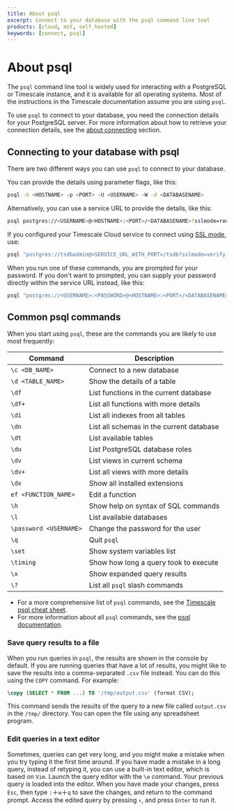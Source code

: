 ```yaml
---
title: About psql
excerpt: Connect to your database with the psql command line tool
products: [cloud, mst, self_hosted]
keywords: [connect, psql]
---
```


# About psql

The `psql` command line tool is widely used for interacting with a PostgreSQL or
Timescale instance, and it is available for all operating systems. Most of
the instructions in the Timescale documentation assume you are using `psql`.

To use `psql` to connect to your database, you need the connection details for
your PostgreSQL server. For more information about how to retrieve your
connection details, see the [about connecting][about-connecting] section.

## Connecting to your database with psql

There are two different ways you can use `psql` to connect to your database.

You can provide the details using parameter flags, like this:

```bash
psql -h <HOSTNAME> -p <PORT> -U <USERNAME> -W -d <DATABASENAME>
```

Alternatively, you can use a service URL to provide the details, like this:

```bash
psql postgres://<USERNAME>@<HOSTNAME>:<PORT>/<DATABASENAME>?sslmode=require
```

If you configured your Timescale Cloud service to connect using [SSL
mode][ssl-mode], use:

```bash
psql "postgres://tsdbadmin@<SERVICE_URL_WITH_PORT>/tsdb?sslmode=verify-full"
```

When you run one of these commands, you are prompted for your password. If you
don't want to prompted, you can supply your password directly within the service
URL instead, like this:

```bash
psql "postgres://<USERNAME>:<PASSWORD>@<HOSTNAME>:<PORT>/<DATABASENAME>?sslmode=require"
```

## Common psql commands

When you start using `psql`, these are the commands you are likely to use most
frequently:

|Command|Description|
|-|-|
|`\c <DB_NAME>`|Connect to a new database|
|`\d <TABLE_NAME>`|Show the details of a table|
|`\df`|List functions in the current database|
|`\df+`|List all functions with more details|
|`\di`|List all indexes from all tables|
|`\dn`|List all schemas in the current database|
|`\dt`|List available tables|
|`\du`|List PostgreSQL database roles|
|`\dv`|List views in current schema|
|`\dv+`|List all views with more details|
|`\dx`|Show all installed extensions|
|`ef <FUNCTION_NAME>`|Edit a function|
|`\h`|Show help on syntax of SQL commands|
|`\l`|List available databases|
|`\password <USERNAME>`|Change the password for the user|
|`\q`|Quit `psql`|
|`\set`|Show system variables list|
|`\timing`|Show how long a query took to execute|
|`\x`|Show expanded query results|
|`\?`|List all `psql` slash commands|

*   For a more comprehensive list of `psql` commands, see the
    [Timescale psql cheat sheet][psql-cheat-sheet].
*   For more information about all `psql` commands, see the
    [psql documentation][psql-docs].

### Save query results to a file

When you run queries in `psql`, the results are shown in the console by default.
If you are running queries that have a lot of results, you might like to save
the results into a comma-separated `.csv` file instead. You can do this using
the `COPY` command. For example:

```sql
\copy (SELECT * FROM ...) TO '/tmp/output.csv' (format CSV);
```

This command sends the results of the query to a new file called `output.csv` in
the `/tmp/` directory. You can open the file using any spreadsheet program.

### Edit queries in a text editor

Sometimes, queries can get very long, and you might make a mistake when you try
typing it the first time around. If you have made a mistake in a long query,
instead of retyping it, you can use a built-in text editor, which is based on
`Vim`. Launch the query editor with the `\e` command. Your previous query is
loaded into the editor. When you have made your changes, press `Esc`, then type
`:`＋`w`＋`q` to save the changes, and return to the command prompt. Access the
edited query by pressing `↑`, and press `Enter` to run it.

[about-connecting]: /timescaledb/:currentVersion:/how-to-guides/connecting/about-connecting/
[psql-cheat-sheet]: https://postgrescheatsheet.com/
[psql-docs]: https://www.postgresql.org/docs/13/app-psql.html
[ssl-mode]: /cloud/:currentVersion:/security/strict-ssl/
